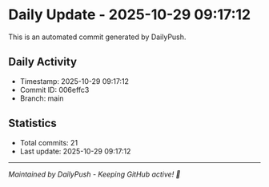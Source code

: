 # Daily Update - 2025-10-29 09:17:12

This is an automated commit generated by DailyPush.

## Daily Activity
- Timestamp: 2025-10-29 09:17:12
- Commit ID: 006effc3
- Branch: main

## Statistics
- Total commits: 21
- Last update: 2025-10-29 09:17:12

---
*Maintained by DailyPush - Keeping GitHub active! 🚀*
